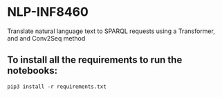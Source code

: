# NLP-INF8460
Translate natural language text to SPARQL requests using a Transformer, and and Conv2Seq method


## To install all the requirements to run the notebooks:
```
pip3 install -r requirements.txt
```
